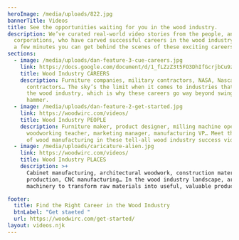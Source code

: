 ```yaml
---
heroImage: /media/uploads/822.jpg
bannerTitle: Videos
title: See the opportunities waiting for you in the wood industry.
description: We’ve curated real-world video stories from the people, and
  corporations, who have carved successful careers in the wood industry. In only
  a few minutes you can get behind the scenes of these exciting careers!
sections:
  - image: /media/uploads/dan-feature-3-cue-careers.jpg
    link: https://docs.google.com/document/d/1_fLZzZ3t5FO3DhIfGcrjbCu9z6yeFwbUpS7FKWaHNTs/edit?tab=t.0
    title: Wood Industry CAREERS
    description: Furniture companies, military contractors, NASA, Nascar
      contractors… The sky’s the limit when it comes to industries that rely on
      the wood industry, which is why these careers go way beyond swinging a
      hammer.
  - image: /media/uploads/dan-feature-2-get-started.jpg
    link: https://woodwirc.com/videos/
    title: Wood Industry PEOPLE
    description: Furniture maker, product designer, milling machine operator,
      woodworking teacher, marketing manager, manufacturing VP… Meet the faces
      of wood manufacturing in these tell-all wood industry success videos.
  - image: /media/uploads/caricature-alien.jpg
    link: https://woodwirc.com/videos/
    title: Wood Industry PLACES
    description: >+
      Cabinet manufacturing, architectural woodwork, construction material
      production, CNC manufacturing… In the wood industry landscape, art meets
      machinery to transform raw materials into useful, valuable products.

footer:
  title: Find the Right Career in the Wood Industry
  btnLabel: "Get staeted "
  url: https://woodwirc.com/get-started/
layout: videos.njk
---
```

